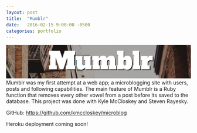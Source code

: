 ```yaml
---
layout: post
title:  "Mumblr"
date:   2016-02-15 9:00:00 -0500
categories: portfolio
---
```


<img src="/images/mumblr.png" class="fit image">Mumblr was my first attempt at a web app; a microblogging site with users, posts and following capabilities. The main feature of Mumblr is a Ruby function that removes every other vowel from a post before its saved to the database. This project was done with Kyle McCloskey and Steven Rayesky.

GitHub: https://github.com/kmccloskey/microblog

Heroku deployment coming soon!